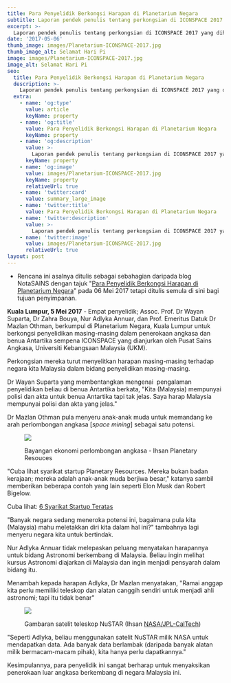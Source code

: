 ```yaml
---
title: Para Penyelidik Berkongsi Harapan di Planetarium Negara
subtitle: Laporan pendek penulis tentang perkongsian di ICONSPACE 2017
excerpt: >-
  Laporan pendek penulis tentang perkongsian di ICONSPACE 2017 yang dihadiri Dr Wayan Suparta, Dr Zahra Bouya, Dr Nur Adlyka Annuar, dan Dr Mazlan Othman.
date: '2017-05-06'
thumb_image: images/Planetarium-ICONSPACE-2017.jpg
thumb_image_alt: Selamat Hari Pi
image: images/Planetarium-ICONSPACE-2017.jpg
image_alt: Selamat Hari Pi
seo:
  title: Para Penyelidik Berkongsi Harapan di Planetarium Negara
  description: >-
    Laporan pendek penulis tentang perkongsian di ICONSPACE 2017 yang dihadiri Dr Wayan Suparta, Dr Zahra Bouya, Dr Nur Adlyka Annuar, dan Dr Mazlan Othman.
  extra:
    - name: 'og:type'
      value: article
      keyName: property
    - name: 'og:title'
      value: Para Penyelidik Berkongsi Harapan di Planetarium Negara
      keyName: property
    - name: 'og:description'
      value: >-
        Laporan pendek penulis tentang perkongsian di ICONSPACE 2017 yang dihadiri Dr Wayan Suparta, Dr Zahra Bouya, Dr Nur Adlyka Annuar, dan Dr Mazlan Othman.
      keyName: property
    - name: 'og:image'
      value: images/Planetarium-ICONSPACE-2017.jpg
      keyName: property
      relativeUrl: true
    - name: 'twitter:card'
      value: summary_large_image
    - name: 'twitter:title'
      value: Para Penyelidik Berkongsi Harapan di Planetarium Negara
    - name: 'twitter:description'
      value: >-
        Laporan pendek penulis tentang perkongsian di ICONSPACE 2017 yang dihadiri Dr Wayan Suparta, Dr Zahra Bouya, Dr Nur Adlyka Annuar, dan Dr Mazlan Othman.
    - name: 'twitter:image'
      value: images/Planetarium-ICONSPACE-2017.jpg
      relativeUrl: true
layout: post
---
```


<aside class="changelog">

- Rencana ini asalnya ditulis sebagai sebahagian daripada blog NotaSAINS dengan tajuk "[Para Penyelidik Berkongsi Harapan di Planetarium Negara](https://notasains.wordpress.com/2017/05/06/para-penyelidik-berkongsi-harapan-di-planetarium-negara/)" pada 06 Mei 2017 tetapi ditulis semula di sini bagi tujuan penyimpanan.

</aside>

**Kuala Lumpur, 5 Mei 2017** - Empat penyelidik; Assoc. Prof. Dr Wayan Suparta, Dr Zahra Bouya, Nur Adlyka Annuar, dan Prof. Emeritus Datuk Dr Mazlan Othman, berkumpul di Planetarium Negara, Kuala Lumpur untuk berkongsi penyelidikan masing-masing dalam penerokaan angkasa dan benua Antartika sempena ICONSPACE yang dianjurkan oleh Pusat Sains Angkasa, Universiti Kebangsaan Malaysia (UKM).

Perkongsian mereka turut menyelitkan harapan masing-masing terhadap negara kita Malaysia dalam bidang penyelidikan masing-masing.

Dr Wayan Suparta yang membentangkan mengenai  pengalaman penyelidikan beliau di benua Antartika berkata, "Kita (Malaysia) mempunyai polisi dan akta untuk benua Antartika tapi tak jelas. Saya harap Malaysia mempunyai polisi dan akta yang jelas."

Dr Mazlan Othman pula menyeru anak-anak muda untuk memandang ke arah perlombongan angkasa [_space mining_] sebagai satu potensi.

<figure>

![](/images/perlombongan-angkasa_Planetary-Resources.jpg)

<figcaption>

Bayangan ekonomi perlombongan angkasa - Ihsan Planetary Resouces
</figcaption>
</figure>

"Cuba lihat syarikat startup Planetary Resources. Mereka bukan badan kerajaan; mereka adalah anak-anak muda berjiwa besar," katanya sambil memberikan beberapa contoh yang lain seperti Elon Musk dan Robert Bigelow.

Cuba lihat: [6 Syarikat Startup Teratas](https://towerfast.com/press/post/top-6-aerospace-startups-to-watch-in-2017)

"Banyak negara sedang meneroka potensi ini, bagaimana pula kita (Malaysia) mahu meletakkan diri kita dalam hal ini?" tambahnya lagi menyeru negara kita untuk bertindak.

Nur Adlyka Annuar tidak melepaskan peluang menyatakan harapannya untuk bidang Astronomi berkembang di Malaysia. Beliau ingin melihat kursus Astronomi diajarkan di Malaysia dan ingin menjadi pensyarah dalam bidang itu.

Menambah kepada harapan Adlyka, Dr Mazlan menyatakan, "Ramai anggap kita perlu memiliki teleskop dan alatan canggih sendiri untuk menjadi ahli astronomi; tapi itu tidak benar"

<figure>

![](/images/NuSTAR_DA_NASA.jpg)

<figcaption>

Gambaran satelit teleskop NuSTAR (Ihsan [NASA/JPL-CalTech](https://www.nasa.gov/mission_pages/nustar/multimedia/pia15265.html))
</figcaption>
</figure>

"Seperti Adlyka, beliau menggunakan satelit NuSTAR milik NASA untuk mendapatkan data. Ada banyak data berlambak (daripada banyak alatan milik bermacam-macam pihak), kita hanya perlu dapatkannya."

Kesimpulannya, para penyelidik ini sangat berharap untuk menyaksikan penerokaan luar angkasa berkembang di negara Malaysia ini.